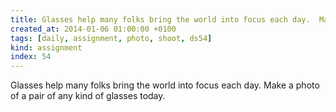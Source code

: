 ```yaml
---
title: Glasses help many folks bring the world into focus each day.  Make a photo of a pair of any kind of glasses today.
created_at: 2014-01-06 01:00:00 +0100
tags: [daily, assignment, photo, shoot, ds54]
kind: assignment
index: 54
---
```


Glasses help many folks bring the world into focus each day.  Make a photo of a pair of any kind of glasses today.

